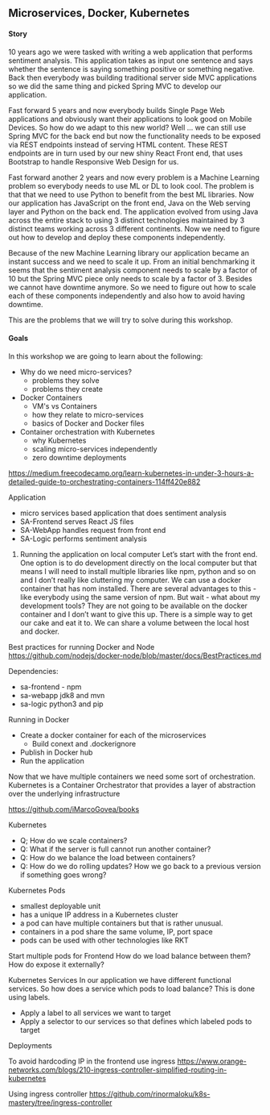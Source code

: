## Microservices, Docker, Kubernetes

#### Story

10 years ago we were tasked with writing a web application that performs sentiment analysis. This application takes as input one sentence and says whether the sentence is saying something positive or something negative. Back then everybody was building traditional server side MVC applications so we did the same thing and picked Spring MVC to develop our application.

Fast forward 5 years and now everybody builds Single Page Web applications and obviously want their applications to look good on Mobile Devices. So how do we adapt to this new world? Well ... we can still use Spring MVC for the back end but now the functionality needs to be exposed via REST endpoints instead of serving HTML content. These REST endpoints are in turn used by our new shiny React Front end, that uses Bootstrap to handle Responsive Web Design for us.

Fast forward another 2 years and now every problem is a Machine Learning problem so everybody needs to use ML or DL to look cool. The problem is that that we need to use Python to benefit from the best ML libraries. Now our application has JavaScript on the front end, Java on the Web serving layer and Python on the back end. The application evolved from using Java across the entire stack to using 3 distinct technologies maintained by 3 distinct teams working across 3 different continents. Now we need to figure out how to develop and deploy these components independently.

Because of the new Machine Learning library our application became an instant success and we need to scale it up. From an initial benchmarking it seems that the sentiment analysis component needs to scale by a factor of 10 but the Spring MVC piece only needs to scale by a factor of 3. Besides we cannot have downtime anymore. So we need to figure out how to scale each of these components independently and also how to avoid having downtime.

This are the problems that we will try to solve during this workshop. 

#### Goals
In this workshop we are going to learn about the following:
* Why do we need micro-services?
  * problems they solve
  * problems they create
* Docker Containers
  * VM's vs Containers
  * how they relate to micro-services
  * basics of Docker and Docker files
* Container orchestration with Kubernetes
  * why Kubernetes  
  * scaling micro-services independently
  * zero downtime deployments





https://medium.freecodecamp.org/learn-kubernetes-in-under-3-hours-a-detailed-guide-to-orchestrating-containers-114ff420e882

Application
* micro services based application that does sentiment analysis
* SA-Frontend serves React JS files
* SA-WebApp handles request from front end
* SA-Logic performs sentiment analysis
1. Running the application on local computer
Let’s start with the front end. One option is to do development directly on the local computer but that means I will need to install multiple libraries like npm, python and so on and I don’t really like cluttering my computer. We can use a docker container that has nom installed. There are several advantages to this - like everybody using the same version of npm.
But wait - what about my development tools? They are not going to be available on the docker container and I don’t want to give this up. There is a simple way to get our cake and eat it to. We can share a volume between the local host and docker.

Best practices for running Docker and Node
https://github.com/nodejs/docker-node/blob/master/docs/BestPractices.md

Dependencies:
* sa-frontend - npm
* sa-webapp jdk8 and mvn
* sa-logic python3 and pip


Running in Docker
* Create a docker container for each of the microservices
  * Build conext and .dockerignore
* Publish in Docker hub
* Run the application

Now that we have multiple containers we need some sort of orchestration.
Kubernetes is a Container Orchestrator that provides a layer of abstraction over the underlying infrastructure

https://github.com/iMarcoGovea/books

Kubernetes
* Q; How do we scale containers?
* Q: What if the server is full cannot run another container?
* Q: How do we balance the load between containers?
* Q: How do we do rolling updates? How we go back to a previous version if something goes wrong?

Kubernetes Pods
* smallest deployable unit
* has a unique IP address in a Kubernetes cluster
* a pod can have multiple containers but that is rather unusual.
* containers in a pod share the same volume, IP, port space
* pods can be used with other technologies like RKT

Start multiple pods for Frontend
How do we load balance between them?
How do expose it externally?

Kubernetes Services
In our application we have different functional services. So how does a service which pods to load balance? This is done using labels.
* Apply a label to all services we want to target
* Apply a selector to our services so that defines which labeled pods to target

Deployments

To avoid hardcoding IP in the frontend use ingress
 https://www.orange-networks.com/blogs/210-ingress-controller-simplified-routing-in-kubernetes

 Using ingress controller
 https://github.com/rinormaloku/k8s-mastery/tree/ingress-controller
